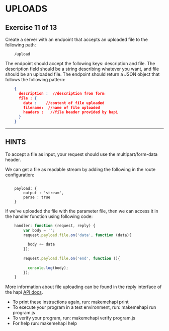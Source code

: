 # UPLOADS
## Exercise 11 of 13

Create a server with an endpoint that accepts an uploaded file to the following
path:
```
    /upload
```
The endpoint should accept the following keys: description and file. The
description field should be a string describing whatever you want, and
file should be an uploaded file. The endpoint should return a JSON object
that follows the following pattern:
```json
    {
      description :  //description from form
      file : {
        data :    //content of file uploaded
        filename:  //name of file uploaded
        headers :   //file header provided by hapi
      }
    }
```
-------------------------------------------------------------------------------
## HINTS

To accept a file as input, your request should use the multipart/form-data
header.

We can get a file as readable stream by adding the following in the route
configuration:
```josn
    
    payload: {
        output : 'stream',
        parse : true
    }
```
If we've uploaded the file with the parameter file, then we can access it
in the handler function using following code:
```javascript
    handler: function (request, reply) {
        var body = '';
        request.payload.file.on('data', function (data){
    
          body += data
        });
    
        request.payload.file.on('end', function (){
    
          console.log(body);
        });
    }
```
More information about file uploading can be found in the reply interface of the
hapi [API docs](http://hapijs.com/api#reply-interface).


* To print these instructions again, run: makemehapi print
* To execute your program in a test environment, run: makemehapi run program.js
* To verify your program, run: makemehapi verify program.js
* For help run: makemehapi help

